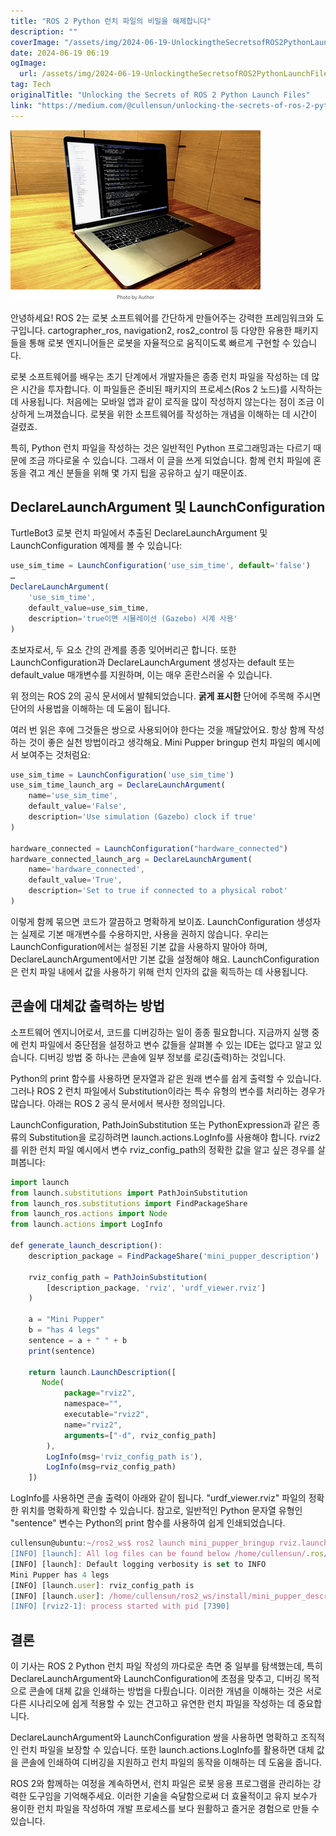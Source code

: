 ```yaml
---
title: "ROS 2 Python 런치 파일의 비밀을 해제합니다"
description: ""
coverImage: "/assets/img/2024-06-19-UnlockingtheSecretsofROS2PythonLaunchFiles_0.png"
date: 2024-06-19 06:19
ogImage: 
  url: /assets/img/2024-06-19-UnlockingtheSecretsofROS2PythonLaunchFiles_0.png
tag: Tech
originalTitle: "Unlocking the Secrets of ROS 2 Python Launch Files"
link: "https://medium.com/@cullensun/unlocking-the-secrets-of-ros-2-python-launch-files-cd8e9f03c629"
---
```



![2024-06-19-UnlockingtheSecretsofROS2PythonLaunchFiles_0.png](/assets/img/2024-06-19-UnlockingtheSecretsofROS2PythonLaunchFiles_0.png)

안녕하세요! ROS 2는 로봇 소프트웨어를 간단하게 만들어주는 강력한 프레임워크와 도구입니다. cartographer_ros, navigation2, ros2_control 등 다양한 유용한 패키지들을 통해 로봇 엔지니어들은 로봇을 자율적으로 움직이도록 빠르게 구현할 수 있습니다.

로봇 소프트웨어를 배우는 초기 단계에서 개발자들은 종종 런치 파일을 작성하는 데 많은 시간을 투자합니다. 이 파일들은 준비된 패키지의 프로세스(Ros 2 노드)를 시작하는 데 사용됩니다. 처음에는 모바일 앱과 같이 로직을 많이 작성하지 않는다는 점이 조금 이상하게 느껴졌습니다. 로봇을 위한 소프트웨어를 작성하는 개념을 이해하는 데 시간이 걸렸죠.

특히, Python 런치 파일을 작성하는 것은 일반적인 Python 프로그래밍과는 다르기 때문에 조금 까다로울 수 있습니다. 그래서 이 글을 쓰게 되었습니다. 함께 런치 파일에 혼동을 겪고 계신 분들을 위해 몇 가지 팁을 공유하고 싶기 때문이죠.

<div class="content-ad"></div>

## DeclareLaunchArgument 및 LaunchConfiguration

TurtleBot3 로봇 런치 파일에서 추출된 DeclareLaunchArgument 및 LaunchConfiguration 예제를 볼 수 있습니다:

```js
use_sim_time = LaunchConfiguration('use_sim_time', default='false')
…
DeclareLaunchArgument(
    'use_sim_time',
    default_value=use_sim_time,
    description='true이면 시뮬레이션 (Gazebo) 시계 사용'
)
```

초보자로서, 두 요소 간의 관계를 종종 잊어버리곤 합니다. 또한 LaunchConfiguration과 DeclareLaunchArgument 생성자는 default 또는 default_value 매개변수를 지원하며, 이는 매우 혼란스러울 수 있습니다.

<div class="content-ad"></div>

위 정의는 ROS 2의 공식 문서에서 발췌되었습니다. **굵게 표시한** 단어에 주목해 주시면 단어의 사용법을 이해하는 데 도움이 됩니다.

여러 번 읽은 후에 그것들은 쌍으로 사용되어야 한다는 것을 깨달았어요. 항상 함께 작성하는 것이 좋은 실천 방법이라고 생각해요. Mini Pupper bringup 런치 파일의 예시에서 보여주는 것처럼요:

```js
use_sim_time = LaunchConfiguration('use_sim_time')
use_sim_time_launch_arg = DeclareLaunchArgument(
    name='use_sim_time',
    default_value='False',
    description='Use simulation (Gazebo) clock if true'
)

hardware_connected = LaunchConfiguration("hardware_connected")
hardware_connected_launch_arg = DeclareLaunchArgument(
    name='hardware_connected',
    default_value='True',
    description='Set to true if connected to a physical robot'
)
```

이렇게 함께 묶으면 코드가 깔끔하고 명확하게 보이죠. LaunchConfiguration 생성자는 실제로 기본 매개변수를 수용하지만, 사용을 권하지 않습니다. 우리는 LaunchConfiguration에서는 설정된 기본 값을 사용하지 말아야 하며, DeclareLaunchArgument에서만 기본 값을 설정해야 해요. LaunchConfiguration은 런치 파일 내에서 값을 사용하기 위해 런치 인자의 값을 획득하는 데 사용됩니다.

<div class="content-ad"></div>

## 콘솔에 대체값 출력하는 방법

소프트웨어 엔지니어로서, 코드를 디버깅하는 일이 종종 필요합니다. 지금까지 실행 중에 런치 파일에서 중단점을 설정하고 변수 값들을 살펴볼 수 있는 IDE는 없다고 알고 있습니다. 디버깅 방법 중 하나는 콘솔에 일부 정보를 로깅(출력)하는 것입니다.

Python의 print 함수를 사용하면 문자열과 같은 원래 변수를 쉽게 출력할 수 있습니다. 그러나 ROS 2 런치 파일에서 Substitution이라는 특수 유형의 변수를 처리하는 경우가 많습니다. 아래는 ROS 2 공식 문서에서 복사한 정의입니다.

LaunchConfiguration, PathJoinSubstitution 또는 PythonExpression과 같은 종류의 Substitution을 로깅하려면 launch.actions.LogInfo를 사용해야 합니다. rviz2를 위한 런치 파일 예시에서 변수 rviz_config_path의 정확한 값을 알고 싶은 경우를 살펴봅니다:

<div class="content-ad"></div>

```js
import launch
from launch.substitutions import PathJoinSubstitution
from launch_ros.substitutions import FindPackageShare
from launch_ros.actions import Node
from launch.actions import LogInfo

def generate_launch_description():
    description_package = FindPackageShare('mini_pupper_description')

    rviz_config_path = PathJoinSubstitution(
        [description_package, 'rviz', 'urdf_viewer.rviz']
    )

    a = "Mini Pupper"
    b = "has 4 legs"
    sentence = a + " " + b
    print(sentence)

    return launch.LaunchDescription([
       Node(
            package="rviz2",
            namespace="",
            executable="rviz2",
            name="rviz2",
            arguments=["-d", rviz_config_path]
        ),
        LogInfo(msg='rviz_config_path is'),
        LogInfo(msg=rviz_config_path)
    ])
```

LogInfo를 사용하면 콘솔 출력이 아래와 같이 됩니다. "urdf_viewer.rviz" 파일의 정확한 위치를 명확하게 확인할 수 있습니다. 참고로, 일반적인 Python 문자열 유형인 "sentence" 변수는 Python의 print 함수를 사용하여 쉽게 인쇄되었습니다.

```js
cullensun@ubuntu:~/ros2_ws$ ros2 launch mini_pupper_bringup rviz.launch.py
[INFO] [launch]: All log files can be found below /home/cullensun/.ros/log/2024-06-18-00-34-07-704969-ubuntu-7389
[INFO] [launch]: Default logging verbosity is set to INFO
Mini Pupper has 4 legs
[INFO] [launch.user]: rviz_config_path is
[INFO] [launch.user]: /home/cullensun/ros2_ws/install/mini_pupper_description/share/mini_pupper_description/rviz/urdf_viewer.rviz
[INFO] [rviz2-1]: process started with pid [7390]
```

## 결론


<div class="content-ad"></div>

이 기사는 ROS 2 Python 런치 파일 작성의 까다로운 측면 중 일부를 탐색했는데, 특히 DeclareLaunchArgument와 LaunchConfiguration에 초점을 맞추고, 디버깅 목적으로 콘솔에 대체 값을 인쇄하는 방법을 다뤘습니다. 이러한 개념을 이해하는 것은 서로 다른 시나리오에 쉽게 적용할 수 있는 견고하고 유연한 런치 파일을 작성하는 데 중요합니다.

DeclareLaunchArgument와 LaunchConfiguration 쌍을 사용하면 명확하고 조직적인 런치 파일을 보장할 수 있습니다. 또한 launch.actions.LogInfo를 활용하면 대체 값을 콘솔에 인쇄하여 디버깅을 지원하고 런치 파일의 동작을 이해하는 데 도움을 줍니다.

ROS 2와 함께하는 여정을 계속하면서, 런치 파일은 로봇 응용 프로그램을 관리하는 강력한 도구임을 기억해주세요. 이러한 기술을 숙달함으로써 더 효율적이고 유지 보수가 용이한 런치 파일을 작성하여 개발 프로세스를 보다 원활하고 즐거운 경험으로 만들 수 있습니다.